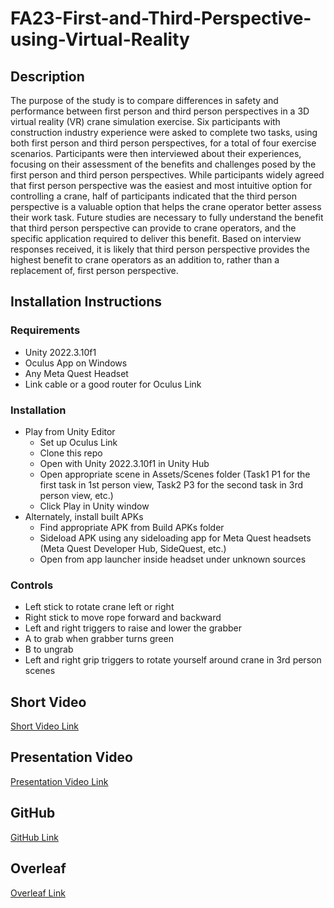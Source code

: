 # FA23-First-and-Third-Perspective-using-Virtual-Reality
## Description
The purpose of the study is to compare differences in safety and performance between first person and third person perspectives in a 3D virtual reality (VR) crane simulation exercise. Six participants with construction industry experience were asked to complete two tasks, using both first person and third person perspectives, for a total of four exercise scenarios. Participants were then interviewed about their experiences, focusing on their assessment of the benefits and challenges posed by the first person and third person perspectives. While participants widely agreed that first person perspective was the easiest and most intuitive option for controlling a crane, half of participants indicated that the third person perspective is a valuable option that helps the crane operator better assess their work task. Future studies are necessary to fully understand the benefit that third person perspective can provide to crane operators, and the specific application required to deliver this benefit. Based on interview responses received, it is likely that third person perspective provides the highest benefit to crane operators as an addition to, rather than a replacement of, first person perspective.
## Installation Instructions
### Requirements
* Unity 2022.3.10f1
* Oculus App on Windows
* Any Meta Quest Headset
* Link cable or a good router for Oculus Link
### Installation
* Play from Unity Editor
  * Set up Oculus Link
  * Clone this repo
  * Open with Unity 2022.3.10f1 in Unity Hub
  * Open appropriate scene in Assets/Scenes folder (Task1 P1 for the first task in 1st person view, Task2 P3 for the second task in 3rd person view, etc.)
  * Click Play in Unity window
* Alternately, install built APKs
  * Find appropriate APK from Build APKs folder
  * Sideload APK using any sideloading app for Meta Quest headsets (Meta Quest Developer Hub, SideQuest, etc.)
  * Open from app launcher inside headset under unknown sources
### Controls
* Left stick to rotate crane left or right
* Right stick to move rope forward and backward
* Left and right triggers to raise and lower the grabber
* A to grab when grabber turns green
* B to ungrab
* Left and right grip triggers to rotate yourself around crane in 3rd person scenes
## Short Video
[Short Video Link](https://youtu.be/dTCRYISEu1g)
## Presentation Video
[Presentation Video Link](https://youtu.be/dknMXz_X2I8)
## GitHub
[GitHub Link](https://github.com/csu-hci-projects/FA23-First-Second-and-Third-Perspective-using-Virtual-Reality/tree/main)
## Overleaf
[Overleaf Link](https://www.overleaf.com/read/srndmbgkswqj#379cde)
